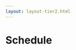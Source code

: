```yaml
---
layout: layout-tier2.html
---
```

<div class="container section schedule">
   <h1 class="text-center">Schedule</h1>
    </div>
</div>
<div class="container schedule-index-page">
    <div class="col-lg-10 col-lg-offset-1">
        <script type="text/javascript" src="https://sessionize.com/api/v2/3ivl2xjg/view/GridSmart"></script>
    </div>
</div>